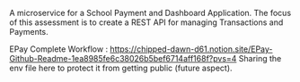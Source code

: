 A microservice for a School Payment and Dashboard Application. The focus of this assessment is to create a REST API
for managing Transactions and Payments.


EPay Complete Workflow : https://chipped-dawn-d61.notion.site/EPay-Github-Readme-1ea8985fe6c38026b5bef6714aff168f?pvs=4
Sharing the env file here to protect it from getting public (future aspect).